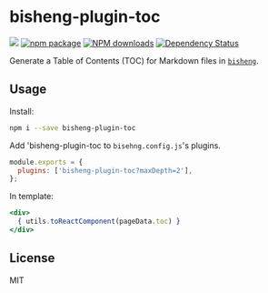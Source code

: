 # bisheng-plugin-toc

[![](https://img.shields.io/travis/benjycui/bisheng-plugin-toc.svg?style=flat-square)](https://travis-ci.org/benjycui/bisheng-plugin-toc)
[![npm package](https://img.shields.io/npm/v/bisheng-plugin-toc.svg?style=flat-square)](https://www.npmjs.org/package/bisheng-plugin-toc)
[![NPM downloads](http://img.shields.io/npm/dm/bisheng-plugin-toc.svg?style=flat-square)](https://npmjs.org/package/bisheng-plugin-toc)
[![Dependency Status](https://david-dm.org/benjycui/bisheng-plugin-toc.svg?style=flat-square)](https://david-dm.org/benjycui/bisheng-plugin-toc)

Generate a Table of Contents (TOC) for Markdown files in [`bisheng`](https://github.com/benjycui/bisheng).

## Usage

Install:

```bash
npm i --save bisheng-plugin-toc
```

Add 'bisheng-plugin-toc to `bisehng.config.js`'s plugins.

```js
module.exports = {
  plugins: ['bisheng-plugin-toc?maxDepth=2'],
};
```

In template:

```jsx
<div>
  { utils.toReactComponent(pageData.toc) }
</div>
```

## License

MIT
